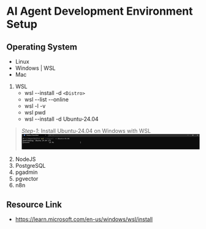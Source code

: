 # AI Agent Development Environment Setup

## Operating System
* Linux
* Windows | WSL
* Mac

1. WSL
    * wsl --install -d `<Distro>`
    * wsl --list --online
    * wsl -l -v
    * wsl pwd
    * wsl --install -d Ubuntu-24.04

> *Step-1*: Install Ubuntu-24.04 on Windows with WSL
![Step-1](./screens/step_1.png)

2. NodeJS
3. PostgreSQL
4. pgadmin
5. pgvector
6. n8n


## Resource Link
* https://learn.microsoft.com/en-us/windows/wsl/install